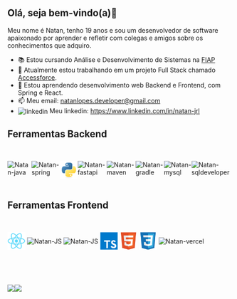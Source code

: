 ## Olá, seja bem-vindo(a)👋

  Meu nome é Natan, tenho 19 anos e sou um desenvolvedor de software apaixonado por aprender e refletir com colegas e amigos sobre os conhecimentos que adquiro. 

- 📚 Estou cursando Análise e Desenvolvimento de Sistemas na <a href="https://www.fiap.com.br/">FIAP</a>
- 🔭 Atualmente estou trabalhando em um projeto Full Stack chamado <a target="blank" href="https://accessforce.vercel.app/">Accessforce</a>.
- 🌱 Estou aprendendo desenvolvimento web Backend e Frontend, com Spring e React.
- 📫 Meu email: natanlopes.developer@gmail.com
- <img align="center" alt="linkedin" height="20" src="https://cdn.jsdelivr.net/gh/devicons/devicon@latest/icons/linkedin/linkedin-original.svg"/> Meu linkedin: https://www.linkedin.com/in/natan-jrl

## Ferramentas Backend
&nbsp;
<div style="display: flex">
  <img align="center" alt="Natan-java" height="40" src="https://cdn.jsdelivr.net/gh/devicons/devicon@latest/icons/java/java-original.svg"/>
  <img align="center" alt="Natan-spring" height="40" src="https://cdn.jsdelivr.net/gh/devicons/devicon@latest/icons/spring/spring-original.svg"/>          
  <img align="center" alt="Natan-Python" height="40" width="40" src="https://raw.githubusercontent.com/devicons/devicon/master/icons/python/python-original.svg">
  <img align="center" alt="Natan-fastapi" height="40" src="https://cdn.jsdelivr.net/gh/devicons/devicon@latest/icons/fastapi/fastapi-original.svg"/>
  <img align="center" alt="Natan-maven" height="40" src="https://cdn.jsdelivr.net/gh/devicons/devicon@latest/icons/maven/maven-original.svg"/>  
  <img align="center" alt="Natan-gradle" height="40" src="https://cdn.jsdelivr.net/gh/devicons/devicon@latest/icons/gradle/gradle-original.svg"/>    
  <img align="center" alt="Natan-mysql" height="40" src="https://cdn.jsdelivr.net/gh/devicons/devicon@latest/icons/mysql/mysql-original-wordmark.svg"/>
  <img align="center" alt="Natan-sqldeveloper" height="40" src="https://cdn.jsdelivr.net/gh/devicons/devicon@latest/icons/sqldeveloper/sqldeveloper-original.svg"/>
</div>
&nbsp;

## Ferramentas Frontend
&nbsp;
<div>
  <img align="center" alt="Natan-React" height="40" width="40" src="https://raw.githubusercontent.com/devicons/devicon/master/icons/react/react-original.svg">
  <img align="center" alt="Natan-JS" height="40" width="40" src="https://cdn.jsdelivr.net/gh/devicons/devicon@latest/icons/nextjs/nextjs-original.svg">
  <img align="center" alt="Natan-JS" height="40" width="40" src="https://cdn.jsdelivr.net/gh/devicons/devicon@latest/icons/javascript/javascript-original.svg">
  <img align="center" alt="Natan-Ts" height="40" width="40" src="https://raw.githubusercontent.com/devicons/devicon/master/icons/typescript/typescript-plain.svg">
  <img align="center" alt="Natan-HTML" height="40" width="40" src="https://raw.githubusercontent.com/devicons/devicon/master/icons/html5/html5-original.svg">
  <img align="center" alt="Natan-CSS" height="40" width="40" src="https://raw.githubusercontent.com/devicons/devicon/master/icons/css3/css3-original.svg">
  <img align="center" alt="Natan-vercel" height="40" width="40" src="https://cdn.jsdelivr.net/gh/devicons/devicon@latest/icons/vercel/vercel-original-wordmark.svg">
</div>
&nbsp;

## 

&nbsp;
<div style="display: flex">
  <img align="left" heigth="170em" src="https://github-readme-stats.vercel.app/api?username=natanjrl&hide=contribs&theme=tokyonight&show_icons=true">
  <img align="right" heigth="170em" src="https://github-readme-stats.vercel.app/api/top-langs/?username=natanjrl&size_weight=0.5&count_weight=0.5&theme=tokyonight&layout=compact">
</div>


